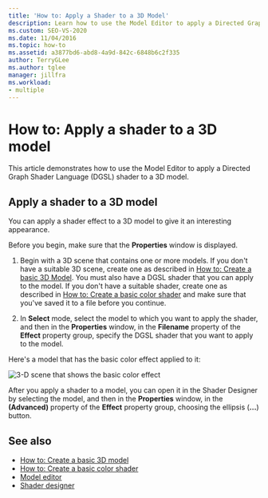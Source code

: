 ```yaml
---
title: 'How to: Apply a Shader to a 3D Model'
description: Learn how to use the Model Editor to apply a Directed Graph Shader Language shader to a 3D model to give it an interesting appearance.
ms.custom: SEO-VS-2020
ms.date: 11/04/2016
ms.topic: how-to
ms.assetid: a3877bd6-abd8-4a9d-842c-6848b6c2f335
author: TerryGLee
ms.author: tglee
manager: jillfra
ms.workload:
- multiple
---
```

# How to: Apply a shader to a 3D model

This article demonstrates how to use the Model Editor to apply a Directed Graph Shader Language (DGSL) shader to a 3D model.

## Apply a shader to a 3D model

You can apply a shader effect to a 3D model to give it an interesting appearance.

Before you begin, make sure that the **Properties** window is displayed.

1. Begin with a 3D scene that contains one or more models. If you don't have a suitable 3D scene, create one as described in [How to: Create a basic 3D Model](../designers/how-to-create-a-basic-3-d-model.md). You must also have a DGSL shader that you can apply to the model. If you don't have a suitable shader, create one as described in [How to: Create a basic color shader](../designers/how-to-create-a-basic-color-shader.md) and make sure that you've saved it to a file before you continue.

2. In **Select** mode, select the model to which you want to apply the shader, and then in the **Properties** window, in the **Filename** property of the **Effect** property group, specify the DGSL shader that you want to apply to the model.

Here's a model that has the basic color effect applied to it:

![3&#45;D scene that shows the basic color effect](../designers/media/digit-3d-model-effect.png)

After you apply a shader to a model, you can open it in the Shader Designer by selecting the model, and then in the **Properties** window, in the **(Advanced)** property of the **Effect** property group, choosing the ellipsis (**...**) button.

## See also

- [How to: Create a basic 3D model](../designers/how-to-create-a-basic-3-d-model.md)
- [How to: Create a basic color shader](../designers/how-to-create-a-basic-color-shader.md)
- [Model editor](../designers/model-editor.md)
- [Shader designer](../designers/shader-designer.md)
